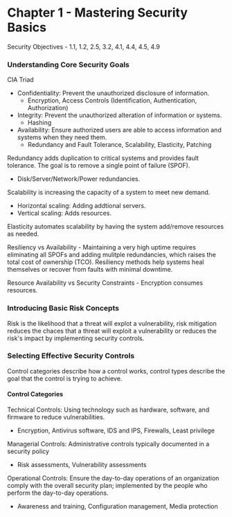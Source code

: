 # Chapter 1 - Mastering Security Basics 

Security Objectives - 1.1, 1.2, 2.5, 3.2, 4.1, 4.4, 4.5, 4.9

### Understanding Core Security Goals

CIA Triad
- Confidentiality: Prevent the unauthorized disclosure of information.
  - Encryption, Access Controls (Identification, Authentication, Authorization)
- Integrity: Prevent the unauthorized alteration of information or systems.
  - Hashing
- Availability: Ensure authorized users are able to access information and systems when they need them.
  - Redundancy and Fault Tolerance, Scalability, Elasticity, Patching
 
Redundancy adds duplication to critical systems and provides fault tolerance. The goal is to remove a single point of failure (SPOF). 
  - Disk/Server/Network/Power redundancies.

Scalability is increasing the capacity of a system to meet new demand.
  - Horizontal scaling: Adding addtional servers.
  - Vertical scaling: Adds resources.

Elasticity automates scalability by having the system add/remove resources as needed.

Resiliency vs Availability - Maintaining a very high uptime requires eliminating all SPOFs and adding mulitple redundancies, which raises the total cost of ownership (TCO). Resiliency methods help systems heal themselves or recover from faults with minimal downtime. 

Resource Availability vs Security Constraints - Encryption consumes resources. 

### Introducing Basic Risk Concepts

Risk is the likelihood that a threat will explot a vulnerability, risk mitigation reduces the chaces that a threat will exploit a vulnerability or reduces the risk's impact by implementing security controls. 

### Selecting Effective Security Controls 

Control categories describe how a control works, control types describe the goal that the control is trying to achieve. 

#### Control Categories

Technical Controls: Using technology such as hardware, software, and firmware to reduce vulnerabilities.
  - Encryption, Antivirus software, IDS and IPS, Firewalls, Least privilege

Managerial Controls: Administrative controls typically documented in a security policy
  - Risk assessments, Vulnerability assessments

Operational Controls: Ensure the day-to-day operations of an organization comply with the overall security plan; implemented by the people who perform the day-to-day operations. 
  - Awareness and training, Configuration management, Media protection


